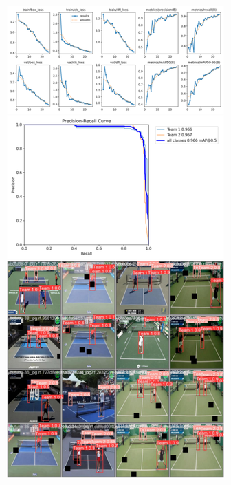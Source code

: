 ![Overview Metrics](./runs/detect/train/results.png)
![PR Curve](./runs/detect/train/PR_curve.png)
![Validation Samples](./runs/detect/train/val_batch0_pred.jpg)
